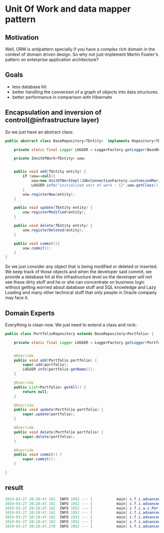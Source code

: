# Unit Of Work and data mapper pattern
## Motivation
Well, ORM is antipattern specially if you have a complex rich domain in the context of domain driven design.
So why not just implement Martin Fowler's pattern on enterprise application architecture?
## Goals
* less database hit
* better handling the conversion of a graph of objects into data structures.
* better performance in comparison with Hibernate 
## Encapsulation and inversion of control(@infrastructure layer) 
So we just have an abstract class:
```java
public abstract class BaseRepository<TEntity>  implements Repository<TEntity> {

    private static final Logger LOGGER = LoggerFactory.getLogger(BaseRepository.class);

    private IUnitOfWork<TEntity> uow;


    public void add(TEntity entity) {
        if (uow==null){
            uow=new UnitOfWorkImpl(JdbcConnectionFactory.customizedMariadbSqlConnection());
            LOGGER.info("initialized unit of work : {}",uow.getClass().getCanonicalName());
        }
        uow.registerNew(entity);
    }

    public void update(TEntity entity) {
        uow.registerModified(entity);
    }

    public void delete(TEntity entity) {
        uow.registerDeleted(entity);
    }

    public void commit(){
        uow.commit();
    }
}

```
So we just consider any object that is being modified or deleted or inserted. We keep track of those objects and
when the developer said commit, we provide a database hit at the infrastructure level so the developer
will not see these dirty stuff and he or she can concentrate on business logic without getting
worried about database stuff and SQL knowledge and Lazy Loading and many other technical stuff 
that only people in Oracle company may face it.
## Domain Experts
Everything is clean now. We just need to extend a class and rock:
```java 
public class PortfolioRepository extends BaseRepository<Portfolio> {

    private static final Logger LOGGER = LoggerFactory.getLogger(PortfolioRepository.class);


    @Override
    public void add(Portfolio portfolio) {
        super.add(portfolio);
        LOGGER.info(portfolio.getName());
    }

    @Override
    public List<Portfolio> getAll() {
        return null;
    }

    @Override
    public void update(Portfolio portfolio) {
        super.update(portfolio);
    }

    @Override
    public void delete(Portfolio portfolio) {
        super.delete(portfolio);
    }

    @Override
    public void commit() {
        super.commit();
    }

}

```


## result
```java 
2019-03-27 20:28:47.162  INFO 1952 --- [           main] c.f.i.advancedRepository.BaseRepository  : initialized unit of work : com.farshad.infrastructure.advancedRepository.UnitOfWorkImpl
2019-03-27 20:28:47.162  INFO 1952 --- [           main] c.f.i.advancedRepository.UnitOfWorkImpl  : Registering com.farshad.domain.Portfolio for insert in context.
2019-03-27 20:28:47.162  INFO 1952 --- [           main] c.f.i.a.c.PortfolioRepository            : farshadAsaMutualFundManager
2019-03-27 20:28:47.162  INFO 1952 --- [           main] c.f.i.advancedRepository.UnitOfWorkImpl  : Begin Transaction
2019-03-27 20:28:47.162  INFO 1952 --- [           main] c.f.i.advancedRepository.UnitOfWorkImpl  : Saving com.farshad.domain.Portfolio to database.
2019-03-27 20:28:47.162  INFO 1952 --- [           main] c.f.i.advancedRepository.UnitOfWorkImpl  : table name is :portfolio
2019-03-27 20:28:47.270  INFO 1952 --- [           main] c.f.i.advancedRepository.UnitOfWorkImpl  : Commit finished.
```